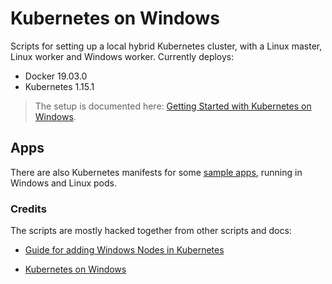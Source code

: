 # Kubernetes on Windows

Scripts for setting up a local hybrid Kubernetes cluster, with a Linux master, Linux worker and Windows worker. Currently deploys:

- Docker 19.03.0
- Kubernetes 1.15.1

> The setup is documented here: [Getting Started with Kubernetes on Windows](https://blog.sixeyed.com/getting-started-with-kubernetes-on-windows/).

## Apps

There are also Kubernetes manifests for some [sample apps](./apps/README.md), running in Windows and Linux pods.

### Credits

The scripts are mostly hacked together from other scripts and docs:

- [Guide for adding Windows Nodes in Kubernetes](https://kubernetes.io/docs/setup/production-environment/windows/user-guide-windows-nodes/)

- [Kubernetes on Windows](https://docs.microsoft.com/en-us/virtualization/windowscontainers/kubernetes/getting-started-kubernetes-windows)
